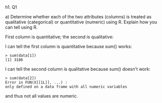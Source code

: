 h1. Q1

a) Determine whether each of the two attributes (columns) is treated
as qualitative (categorical) or quantitative (numeric) using
R. Explain how you can tell using R.

First column is quantitative; the second is qualitative:

I can tell the first column is quantitative because sum() works:

    > sum(data[1])
    [1] 3186

I can tell the second column is qualitative because sum() doesn't work:

    > sum(data[2])
    Error in FUN(X[[1L]], ...) : 
    only defined on a data frame with all numeric variables

and thus not all values are numeric.

